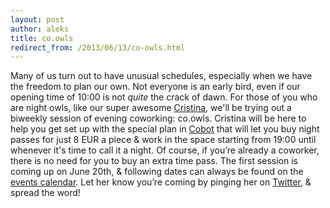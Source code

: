 ```yaml
---
layout: post
author: aleks
title: co.owls
redirect_from: /2013/06/13/co-owls.html
---
```


Many of us turn out to have unusual schedules, especially when we have the freedom to plan our own. Not everyone is an early bird, even if our opening time of 10:00 is not *quite* the crack of dawn. For those of you who are night owls, like our super awesome [Cristina](http://cristinasantamarina.wordpress.com/), we'll be trying out a biweekly session of evening coworking: co.owls. Cristina will be here to help you get set up with the special plan in [Cobot](co-up.cobot.me/) that will let you buy night passes for just 8 EUR a piece & work in the space starting from 19:00 until whenever it's time to call it a night. Of course, if you’re already a coworker, there is no need for you to buy an extra time pass. The first session is coming up on June 20th, & following dates can always be found on the [events calendar](http://bit.ly/CoUpCalendar). Let her know you’re coming by pinging her on [Twitter](https://twitter.com/crissantamarina), & spread the word!
